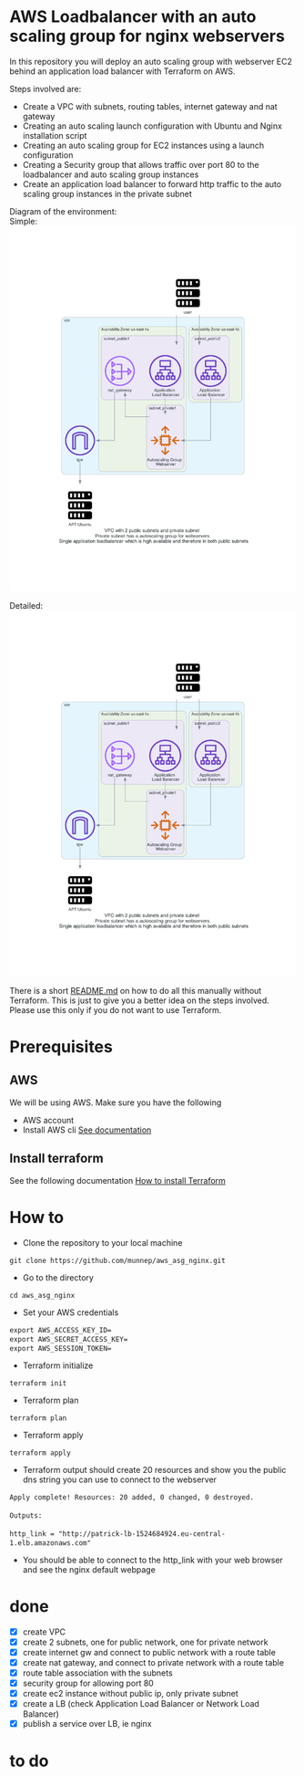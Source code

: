 # AWS Loadbalancer with an auto scaling group for nginx webservers

In this repository you will deploy an auto scaling group with webserver EC2 behind an application load balancer with Terraform on AWS. 

Steps involved are: 
- Create a VPC with subnets, routing tables, internet gateway and nat gateway
- Creating an auto scaling launch configuration with Ubuntu and Nginx installation script
- Creating an auto scaling group for EC2 instances using a launch configuration
- Creating a Security group that allows traffic over port 80 to the loadbalancer and auto scaling group instances
- Create an application load balancer to forward http traffic to the auto scaling group instances in the private subnet

Diagram of the environment:    
Simple:  
![](diagram/diagram_vpc_asg.png)    

Detailed:  
![](diagram/diagram_vpc_asg.png)    

There is a short [README.md](manual_steps/README.md) on how to do all this manually without Terraform. This is just to give you a better idea on the steps involved. Please use this only if you do not want to use Terraform. 

# Prerequisites

## AWS
We will be using AWS. Make sure you have the following
- AWS account  
- Install AWS cli [See documentation](https://docs.aws.amazon.com/cli/latest/userguide/install-cliv2.html)

## Install terraform  
See the following documentation [How to install Terraform](https://learn.hashicorp.com/tutorials/terraform/install-cli)

# How to

- Clone the repository to your local machine
```
git clone https://github.com/munnep/aws_asg_nginx.git
```
- Go to the directory
```
cd aws_asg_nginx
```
- Set your AWS credentials
```
export AWS_ACCESS_KEY_ID=
export AWS_SECRET_ACCESS_KEY=
export AWS_SESSION_TOKEN=
```
- Terraform initialize
```
terraform init
```
- Terraform plan
```
terraform plan
```
- Terraform apply
```
terraform apply
```
- Terraform output should create 20 resources and show you the public dns string you can use to connect to the webserver
```
Apply complete! Resources: 20 added, 0 changed, 0 destroyed.

Outputs:

http_link = "http://patrick-lb-1524684924.eu-central-1.elb.amazonaws.com"
```
- You should be able to connect to the http_link with your web browser and see the nginx default webpage

# done
- [x] create VPC
- [x] create 2 subnets, one for public network, one for private network
- [x] create internet gw and connect to public network with a route table
- [x] create nat gateway, and connect to private network with a route table
- [x] route table association with the subnets 
- [x] security group for allowing port 80
- [x] create ec2 instance without public ip, only private subnet
- [x] create a LB (check Application Load Balancer or Network Load Balancer)
- [x] publish a service over LB, ie nginx

# to do


